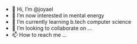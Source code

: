 - 👋 Hi, I’m @joyael
- 👀 I’m now interested in mental energy
- 🌱 I’m currently learning b.tech computer science
- 💞️ I’m looking to collaborate on ...
- 📫 How to reach me ...

<!---
joyael/joyael is a ✨ special ✨ repository because its `README.md` (this file) appears on your GitHub profile.
You can click the Preview link to take a look at your changes.
--->
